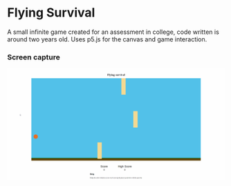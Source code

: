 # Flying Survival

A small infinite game created for an assessment in college, code written is around two years old. Uses p5.js for the canvas and game interaction.

### Screen capture
![](assets/recording_001.gif)
